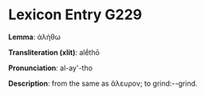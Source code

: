 # Lexicon Entry G229

**Lemma**: ἀλήθω

**Transliteration (xlit)**: alḗthō

**Pronunciation**: al-ay'-tho

**Description**:
from the same as ἄλευρον; to grind:--grind.
